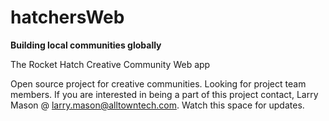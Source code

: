 hatchersWeb
===========

<b>Building local communities globally</b>

The Rocket Hatch Creative Community Web app

Open source project for creative communities. Looking for project team members. If you are interested in being a part of this project contact, Larry Mason @ larry.mason@alltowntech.com. Watch this space for updates.
